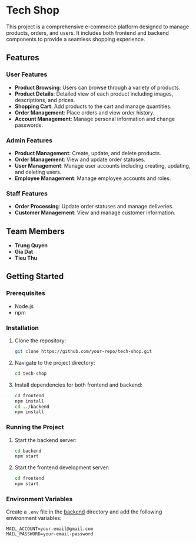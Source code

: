 # Tech Shop

This project is a comprehensive e-commerce platform designed to manage products, orders, and users. It includes both frontend and backend components to provide a seamless shopping experience.

## Features

### User Features

- **Product Browsing**: Users can browse through a variety of products.
- **Product Details**: Detailed view of each product including images, descriptions, and prices.
- **Shopping Cart**: Add products to the cart and manage quantities.
- **Order Management**: Place orders and view order history.
- **Account Management**: Manage personal information and change passwords.

### Admin Features

- **Product Management**: Create, update, and delete products.
- **Order Management**: View and update order statuses.
- **User Management**: Manage user accounts including creating, updating, and deleting users.
- **Employee Management**: Manage employee accounts and roles.

### Staff Features

- **Order Processing**: Update order statuses and manage deliveries.
- **Customer Management**: View and manage customer information.

## Team Members

- **Trung Quyen**
- **Gia Dat**
- **Tieu Thu**

## Getting Started

### Prerequisites

- Node.js
- npm

### Installation

1. Clone the repository:
   ```sh
   git clone https://github.com/your-repo/tech-shop.git
   ```
2. Navigate to the project directory:
   ```sh
   cd tech-shop
   ```
3. Install dependencies for both frontend and backend:
   ```sh
   cd frontend
   npm install
   cd ../backend
   npm install
   ```

### Running the Project

1. Start the backend server:
   ```sh
   cd backend
   npm start
   ```
2. Start the frontend development server:
   ```sh
   cd frontend
   npm start
   ```

### Environment Variables

Create a `.env` file in the [backend](http://_vscodecontentref_/1) directory and add the following environment variables:

```env
MAIL_ACCOUNT=your-email@gmail.com
MAIL_PASSWORD=your-email-password
```
